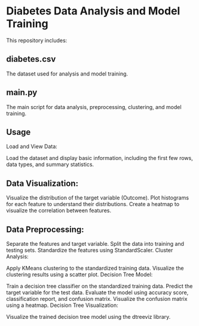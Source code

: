 # Diabetes Data Analysis and Model Training
This repository includes:

## diabetes.csv
The dataset used for analysis and model training.

## main.py
The main script for data analysis, preprocessing, clustering, and model training.

## Usage
Load and View Data:

Load the dataset and display basic information, including the first few rows, data types, and summary statistics.
## Data Visualization:

Visualize the distribution of the target variable (Outcome).
Plot histograms for each feature to understand their distributions.
Create a heatmap to visualize the correlation between features.
## Data Preprocessing:

Separate the features and target variable.
Split the data into training and testing sets.
Standardize the features using StandardScaler.
Cluster Analysis:

Apply KMeans clustering to the standardized training data.
Visualize the clustering results using a scatter plot.
Decision Tree Model:

Train a decision tree classifier on the standardized training data.
Predict the target variable for the test data.
Evaluate the model using accuracy score, classification report, and confusion matrix.
Visualize the confusion matrix using a heatmap.
Decision Tree Visualization:

Visualize the trained decision tree model using the dtreeviz library.
